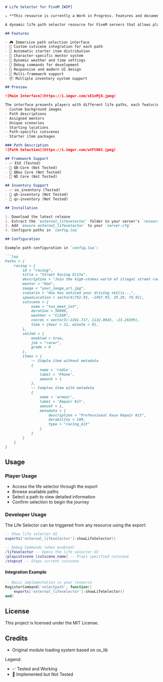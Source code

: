```markdown
# Life Selector for FiveM [WIP]

⚠️ **This resource is currently a Work in Progress. Features and documentation may change.**

A dynamic life path selector resource for FiveM servers that allows players to choose their starting path in the game with a sleek UI, custom cutscenes, and starter items.

## Features

- 🎮 Immersive path selection interface
- 🎥 Custom cutscene integration for each path
- 🎁 Automatic starter item distribution
- 👥 Character-specific mentor system
- 🌈 Dynamic weather and time settings
- 🐛 Debug commands for development
- 📱 Responsive and modern UI design
- 🔄 Multi-framework support
- 📦 Multiple inventory system support

## Preview

![Main Interface](https://i.imgur.com/sEinMjO.jpeg)

The interface presents players with different life paths, each featuring:
- Custom background images
- Path descriptions
- Assigned mentors
- Unique scenarios
- Starting locations
- Path-specific cutscenes
- Starter item packages

### Path Description
![Path Selection](https://i.imgur.com/wtFCN0I.jpeg)

## Framework Support
- ✅ ESX (Tested)
- 🚧 QB-Core (Not Tested)
- 🚧 QBox Core (Not Tested)
- 🚧 ND Core (Not Tested)

## Inventory Support
- ✅ ox_inventory (Tested)
- 🚧 qb-inventory (Not Tested)
- 🚧 qs-inventory (Not Tested)

## Installation

1. Download the latest release
2. Extract the `external_lifeselector` folder to your server's `resources` directory
3. Add `ensure external_lifeselector` to your `server.cfg`
4. Configure paths in `config.lua`

## Configuration

Example path configuration in `config.lua`:

```lua
Paths = {
    racing = {
        id = "racing",
        title = "Street Racing Elite",
        description = "Join the high-stakes world of illegal street racing.",
        mentor = "Hao",
        image = "your_image_url.jpg",
        scenario = "Hao has noticed your driving skills...",
        spawnLocation = vector4(782.93, -1867.95, 29.29, 78.92),
        cutscene = {
            name = "tun_meet_int",
            duration = 30000,
            weather = "CLEAR",
            coords = vector3(-2201.717, 1132.0045, -23.26399),
            time = {hour = 21, minute = 0},
        },
        setJob = {
            enabled = true,
            job = "racer",
            grade = 0
        },
        items = {
            -- Simple item without metadata
            {
                name = 'radio', 
                label = 'Phone', 
                amount = 1
            },
            -- Complex item with metadata
            {
                name = 'armour', 
                label = 'Repair Kit', 
                amount = 1,
                metadata = {
                    description = "Professional Race Repair Kit",
                    durability = 100,
                    type = "racing_kit"
                }
            }
        }
    }
}
```

## Usage

### Player Usage
- Access the life selector through the export
- Browse available paths
- Select a path to view detailed information
- Confirm selection to begin the journey

### Developer Usage

The Life Selector can be triggered from any resource using the export:

```lua
-- Show life selector UI
exports['external_lifeselector']:showLifeSelector()

-- Debug Commands (when enabled)
/lifeselector -- Opens the life selector UI
/playcutscene [cutscene_name] -- Plays specified cutscene
/stopcut -- Stops current cutscene
```

#### Integration Example
```lua
-- Basic implementation in your resource
RegisterCommand('selectpath', function()
    exports['external_lifeselector']:showLifeSelector()
end)
```

## License

This project is licensed under the MIT License.

## Credits

- Original module loading system based on ox_lib

Legend:
- ✅ Tested and Working
- 🚧 Implemented but Not Tested
```